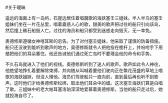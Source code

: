 #关于暧昧

遥远的海面上有一岛屿，石崖边居住着唱魔歌的海妖塞壬三姐妹。半人半鸟的塞壬姐妹们坐在一片花丛里，唱着盎惑人心的歌，甜美的歌声把过往的船只引向该岛，然后撞上礁石船毁人亡。过往的海员和船只都受到迷惑走向毁灭，无一幸免。

奥德修斯遵循女神喀耳斯的忠告。为了对付塞壬姐妹，他采取了谨慎的防备措施。船只还没驶到能听到歌声的地方，奥德修斯就令人把他拴在桅杆上，并吩咐手下用蜡把他们的耳朵塞住。他还告诫他们通过死亡岛时不要理会他的命令和手势。

不久石岛就进入了他们的视线。奥德修斯听到了迷人的歌声。歌声如此令人神往，他绝望地挣扎着要解除束缚，并向随从叫喊着要他们驶向正在繁花茂盛的草地上唱歌的海妖姐妹，但没人理他。海员们驾驶船只一直向前，直到最后再也听不到歌声。这时他们才给奥德修斯松绑，取出他们耳朵中的蜡。这次塞壬海妖们算是白唱了歌。三姐妹中的老大帕耳塞洛珀深深地爱慕着奥德修斯。当他的船只走过后，她就投海自尽了。









